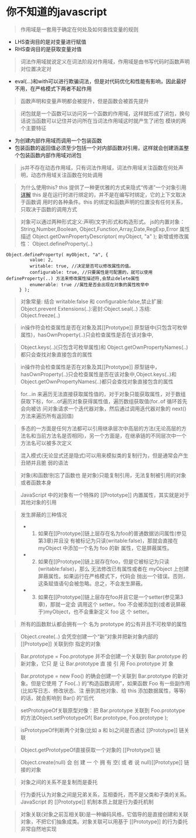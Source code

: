 # 你不知道的javascript

> 作用域是一套用于确定在何处及如何查找变量的规则
  * LHS查询目的是对变量进行赋值
  * RHS查询目的是获取变量对值
 
> 词法作用域就说定义在词法阶段对作用域，作用域是由书写代码时函数声明对位置决定对
  * eval(...)和with可以进行欺骗词法，但是对代码优化和性能有影响，因此最好不用，在严格模式下两者不起作用
 
> 函数声明和变量声明都会被提升，但是函数会被首先提升

> 闭包就是一个函数可以访问另一个函数的作用域，这样就形成了闭包，换句话说当函数可以记住并访问所在当词法作用域这时就产生了闭包
> 模块的两个主要特征
 * 为创建内部作用域而调用一个包装函数
 * 包装函数的返回值必须至少包括一个对内部函数对引用，这样就会创建涵盖整个包装函数内部作用域对闭包
 
> js并不存在动态作用域，只有词法作用域，词法作用域关注函数在何处声明，动态作用域关注函数在何处调用

>  为什么使用this? this 提供了一种更优雅的方式来隐式“传递”一个对象引用[详解](https://github.com/LuoShengMen/StudyNotes/blob/master/readNotes/this%E6%8C%87%E5%90%91.md)
> this 是在运行时进行绑定的，并不是在编写时绑定，它的上下文取决于函数调 用时的各种条件。this 的绑定和函数声明的位置没有任何关系，只取决于函数的调用方式

> 对象可以通过两种形式定义:声明(文字)形式和构造形式。
> js的内置对象：String,Number,Boolean, Object,Function,Array,Date,RegExp,Error
> 属性描述 Object.getOwnPropertyDescriptor( myObject, "a" );
> 新增或修改属性：  Object.defineProperty(..)
```
Object.defineProperty( myObject, "a", {
         value: 2,
         writable: true, //决定是否可以修改属性的值。
         configurable: true, //只要属性是可配置的，就可以使用 defineProperty(..) 方法来修改属性描述符,会禁止delete属性
         enumerable: true //属性是否会出现在对象的属性枚举中
     } );
```
> 对象常量: 结合 writable:false 和 configurable:false,禁止扩展:  Object.prevent Extensions(..):密封:Object.seal(..) 冻结: Object.freeze(..) 

> in操作符会检查属性是否在对象及其[[Prototype]] 原型链中(只包含可枚举属性)，hasOwnProperty(..)只会检查属性是否在该对象中,

> Object.keys(..)(只包含可枚举属性)和 Object.getOwnPropertyNames(..)都只会查找对象直接包含的属性

>in操作符会检查属性是否在对象及其[[Prototype]] 原型链中，hasOwnProperty(..)只会检查属性是否在该对象中,Object.keys(..)和 Object.getOwnPropertyNames(..)都只会查找对象直接包含的属性

> for...in 来遍历无法直接获取属性值的，对于对象只能获取属性，对于数组获取下标，for...of遍历对象获得属性值，遍历数组获取值(for..of 循环首先会向被访 问对象请求一个迭代器对象，然后通过调用迭代器对象的 next() 方法来遍历所有返回值)

> 多态的一方面是任何方法都可以引用继承层次中高层的方法(无论高层的方法名和当前方法名是否相同)，另一个方面是，在继承链的不同层次中一个方法名可以被多次定义

> 混入模式(无论显式还是隐式)可以用来模拟类的复制行为，但是通常会产生丑陋并且脆 弱的语法

> 对象(和函数!别忘了函数也 是对象)只能复制引用，无法复制被引用的对象或者函数本身

> JavaScript 中的对象有一个特殊的 [[Prototype]] 内置属性，其实就是对于其他对象的引用

> 发生屏蔽的三种情况
  > * 1. 如果在[[Prototype]]链上层存在名为foo的普通数据访问属性(参见第3章)并且没 有被标记为只读(writable:false)，那就会直接在 myObject 中添加一个名为 foo 的新 属性，它是屏蔽属性。
  > * 2. 如果在[[Prototype]]链上层存在foo，但是它被标记为只读(writable:false)，那么 无法修改已有属性或者在 myObject 上创建屏蔽属性。如果运行在严格模式下，代码会 抛出一个错误。否则，这条赋值语句会被忽略。总之，不会发生屏蔽。
  > * 3. 如果在[[Prototype]]链上层存在foo并且它是一个setter(参见第3章)，那就一定会 调用这个 setter。foo 不会被添加到(或者说屏蔽于)myObject，也不会重新定义 foo 这 个 setter。

> 所有的函数默认都会拥有一个 名为 prototype 的公有并且不可枚举的属性

> Object.create(..) 会凭空创建一个“新”对象并把新对象内部的 [[Prototype]] 关联到你 指定的对象

> Bar.prototype = Foo.prototype 并不会创建一个关联到 Bar.prototype 的新对象，它只 是 让 Bar.prototype 直 接 引 用 Foo.prototype 对 象

> Bar.prototype = new Foo() 的确会创建一个关联到 Bar.prototype 的新对象。但是它使用 了 Foo(..) 的“构造函数调用”，如果函数 Foo 有一些副作用(比如写日志、修改状态、注 册到其他对象、给 this 添加数据属性，等等)的话，就会影响到 Bar() 的“后代

> setPrototypeOf关联原型对像：把 Bar.prototype 关联到 Foo.prototype 的方法Object.setPrototypeOf( Bar.prototype, Foo.prototype );

> isPrototypeOf判断两个对象(比如 a 和 b)之间是否通过 [[Prototype]] 链关联

> Object.getPrototypeOf直接获取一个对象的 [[Prototype]] 链

> Object.create(null) 会 创 建 一 个 拥 有 空( 或 者 说 null)[[Prototype]] 链接的对象

> 对象之间的关系不是复制而是委托

> 行为委托认为对象之间是兄弟关系，互相委托，而不是父类和子类的关系。JavaScript 的 [[Prototype]] 机制本质上就是行为委托机制

> 对象关联(对象之前互相关联)是一种编码风格，它倡导的是直接创建和关联对象，不把它们抽象成类。对象关联可以用基于 [[Prototype]] 的行为委托非常自然地实现









 
 
 
 
 
 
 
 
 
 
 
